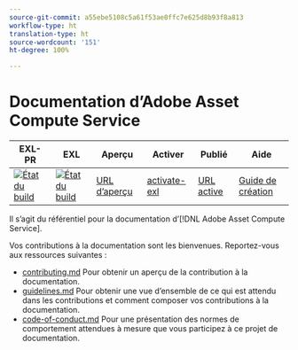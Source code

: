 ```yaml
---
source-git-commit: a55ebe5108c5a61f53ae0ffc7e625d8b93f8a813
workflow-type: ht
translation-type: ht
source-wordcount: '151'
ht-degree: 100%

---
```

# Documentation d’Adobe Asset Compute Service

| EXL-PR | EXL | Aperçu | Activer | Publié | Aide |
|--- |--- |--- |--- |--- |--- |
| [![État du build](https://docs.ci.corp.adobe.com/view/exl-pr/job/asset-compute.en_pr-exl/badge/icon)](https://docs.ci.corp.adobe.com/view/exl-pr/job/asset-compute.en_pr-exl/lastBuild/) | [![État du build](https://docs.ci.corp.adobe.com/view/exl-pr/job/asset-compute.en_exl/lastBuild/badge/icon)](https://docs.ci.corp.adobe.com/view/exl-pr/job/asset-compute.en_exl/lastBuild/lastBuild) | [URL d’aperçu](https://experienceleague.corp.adobe.com/docs/asset-compute/using/home.html?lang=fr) | [activate-exl](https://docs.ci.corp.adobe.com/job/activate-exl/build/) | [URL active](https://experienceleague.adobe.com/docs/asset-compute/using/home.html?lang=fr) | [Guide de création](https://experienceleague.adobe.com/docs/authoring-guide-exl/using/home.html?lang=fr) |

Il s’agit du référentiel pour la documentation d’[!DNL Adobe Asset Compute Service].

Vos contributions à la documentation sont les bienvenues. Reportez-vous aux ressources suivantes :

* [contributing.md](contributing.md) Pour obtenir un aperçu de la contribution à la documentation.
* [guidelines.md](guidelines.md) Pour obtenir une vue d’ensemble de ce qui est attendu dans les contributions et comment composer vos contributions à la documentation.
* [code-of-conduct.md](code-of-conduct.md) Pour une présentation des normes de comportement attendues à mesure que vous participez à ce projet de documentation.
